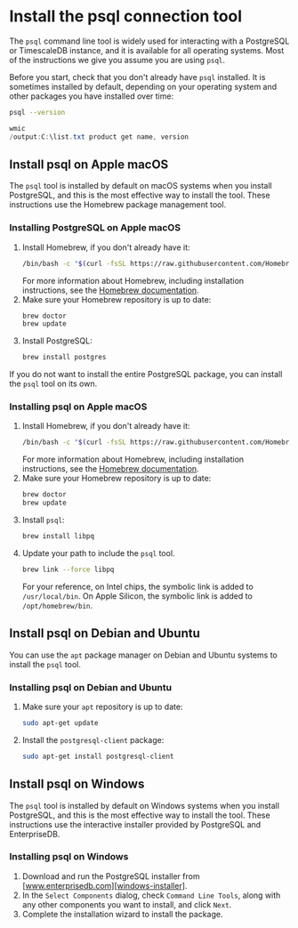 # Install the psql connection tool
The `psql` command line tool is widely used for interacting with a PostgreSQL or
TimescaleDB instance, and it is available for all operating systems. Most of
the instructions we give you assume you are using `psql`.

Before you start, check that you don't already have `psql` installed. It is
sometimes installed by default, depending on your operating system and other
packages you have installed over time:

<terminal>

<tab label='Linux/macOS'>

```bash
psql --version
```

</tab>

<tab label='Windows'>

```powershell
wmic
/output:C:\list.txt product get name, version
```

</tab>

</terminal>

## Install psql on Apple macOS
The `psql` tool is installed by default on macOS systems when you install
PostgreSQL, and this is the most effective way to install the tool. These
instructions use the Homebrew package management tool.

<procedure>

### Installing PostgreSQL on Apple macOS
1.  Install Homebrew, if you don't already have it:
    ```bash
    /bin/bash -c "$(curl -fsSL https://raw.githubusercontent.com/Homebrew/install/HEAD/install.sh)"
    ```
    For more information about Homebrew, including installation instructions,
    see the [Homebrew documentation][homebrew].
1.  Make sure your Homebrew repository is up to date:
    ```bash
    brew doctor
    brew update
    ```
1.  Install PostgreSQL:
    ```bash
    brew install postgres
    ```

</procedure>

If you do not want to install the entire PostgreSQL package, you can install the `psql` tool on its own.

<procedure>

### Installing psql on Apple macOS
1.  Install Homebrew, if you don't already have it:
    ```bash
    /bin/bash -c "$(curl -fsSL https://raw.githubusercontent.com/Homebrew/install/HEAD/install.sh)"
    ```
    For more information about Homebrew, including installation instructions,
    see the [Homebrew documentation][homebrew].
1.  Make sure your Homebrew repository is up to date:
    ```bash
    brew doctor
    brew update
    ```
1.  Install `psql`:
    ```bash
    brew install libpq
    ```
1.  Update your path to include the `psql` tool.
    ```bash
    brew link --force libpq
    ```
    For your reference, on Intel chips, the symbolic link is added to
    `/usr/local/bin`. On Apple Silicon, the symbolic link is added to
    `/opt/homebrew/bin`.

</procedure>

## Install psql on Debian and Ubuntu
You can use the `apt` package manager on Debian and Ubuntu systems to install
the `psql` tool.

<procedure>

### Installing psql on Debian and Ubuntu
1.  Make sure your `apt` repository is up to date:
    ```bash
    sudo apt-get update
    ```
1.  Install the `postgresql-client` package:
    ```bash
    sudo apt-get install postgresql-client
    ```

</procedure>

## Install psql on Windows
The `psql` tool is installed by default on Windows systems when you install
PostgreSQL, and this is the most effective way to install the tool. These
instructions use the interactive installer provided by PostgreSQL and
EnterpriseDB.

<procedure>

### Installing psql on Windows
1.  Download and run the PostgreSQL installer from
    [www.enterprisedb.com][windows-installer].
1.  In the `Select Components` dialog, check `Command Line Tools`, along with
    any other components you want to install, and click `Next`.
1.  Complete the installation wizard to install the package.

</procedure>


[homebrew]: https://brew.sh/
[windows-installer]: https://www.postgresql.org/download/windows/
